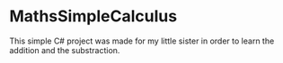 # MathsSimpleCalculus
This simple C# project was made for my little sister in order to learn the addition and the substraction.

